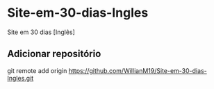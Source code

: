 # Site-em-30-dias-Ingles
Site em 30 dias [Inglês]

## Adicionar repositório

git remote add origin https://github.com/WillianM19/Site-em-30-dias-Ingles.git


